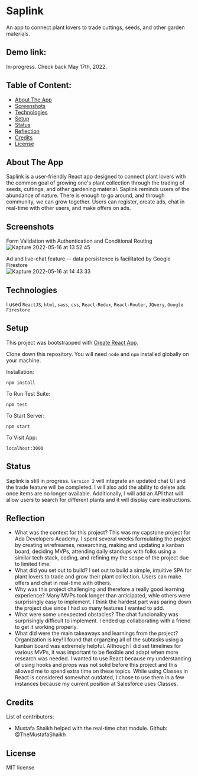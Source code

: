 # Saplink
An app to connect plant lovers to trade cuttings, seeds, and other garden materials. 

## Demo link:
In-progress. Check back May 17th, 2022.

## Table of Content:

- [About The App](#about-the-app)
- [Screenshots](#screenshots)
- [Technologies](#technologies)
- [Setup](#setup)
- [Status](#status)
- [Reflection](#reflection)
- [Credits](#credits)
- [License](#license)

## About The App
Saplink is a user-friendly React app designed to connect plant lovers with the common goal of growing one's plant collection through the trading of seeds, cuttings, and other gardening material. Saplink reminds users of the abundance of nature. There is enough to go around, and through community, we can grow together. Users can register, create ads, chat in real-time with other users, and make offers on ads. 

## Screenshots

Form Validation with Authentication and Conditional Routing <br>
![Kapture 2022-05-16 at 13 52 45](https://user-images.githubusercontent.com/55802241/168655626-7456235e-b77b-4da0-a644-a8497c36cfff.gif)

Ad and live-chat feature -- data persistence is facilitated by Google Firestore <br>
![Kapture 2022-05-16 at 14 43 33](https://user-images.githubusercontent.com/55802241/168661340-4b767e33-9954-4526-8ce2-fc3e8a33ac1e.gif)

## Technologies
I used `ReactJS`, `html`, `sass`, `css`, `React-Redux`, `React-Router`, `JQuery`, `Google Firestore`

## Setup

This project was bootstrapped with [Create React App](https://github.com/facebook/create-react-app).

Clone down this repository. You will need `node` and `npm` installed globally on your machine.  

Installation:

`npm install`  

To Run Test Suite:  

`npm test`  

To Start Server:

`npm start`  

To Visit App:

`localhost:3000`  

## Status
Saplink is still in progress. `Version 2` will integrate an updated chat UI and the trade feature will be completed. I will also add the ability to delete ads once items are no longer available. Additionally, I will add an API that will allow users to search for different plants and it will display care instructions. 

## Reflection

  - What was the context for this project? This was my capstone project for Ada Developers Academy. I spent several weeks formulating the project by creating wirefreames, researching, making and updating a kanban board, deciding MVPs, attending daily standups with folks using a similar tech stack, coding, and refining my the scope of the project due to limited time. 
  - What did you set out to build? I set out to build a simple, intuitive SPA for plant lovers to trade and grow their plant collection. Users can make offers and chat in real-time with others. 
  - Why was this project challenging and therefore a really good learning experience? Many MVPs took longer than anticipated, whle others were surprisingly easy to implement. I think the hardest part was paring down the project due since I had so many features I wanted to add. 
  - What were some unexpected obstacles? The chat funcionality was surprisingly difficult to implement. I ended up collaborating with a friend to get it working properly. 
  - What did were the main takeaways and learnings from the project? Organization is key! I found that organzing all of the subtasks using a kanban board was extremely helpful. Although I did set timelines for various MVPs, it was important to be flexible and adapt when more research was needed. I wanted to use React because my understanding of using hooks and props was not solid before this project and this allowed me to spend extra time on these topics. While using Classes in React is considered somewhat outdated, I chose to use them in a few instances because my current position at Salesforce uses Classes. 

## Credits
List of contributors:
- Mustafa Shaikh helped with the real-time chat module. Github: @TheMustafaShaikh

## License

MIT license 


